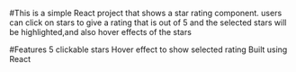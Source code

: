 #This is a simple React project that shows a star rating component.
users can click on stars to give a rating that is out of 5 and the selected stars will be highlighted,and also hover effects of the stars

#Features
5 clickable stars
Hover effect to show selected rating
Built using React

